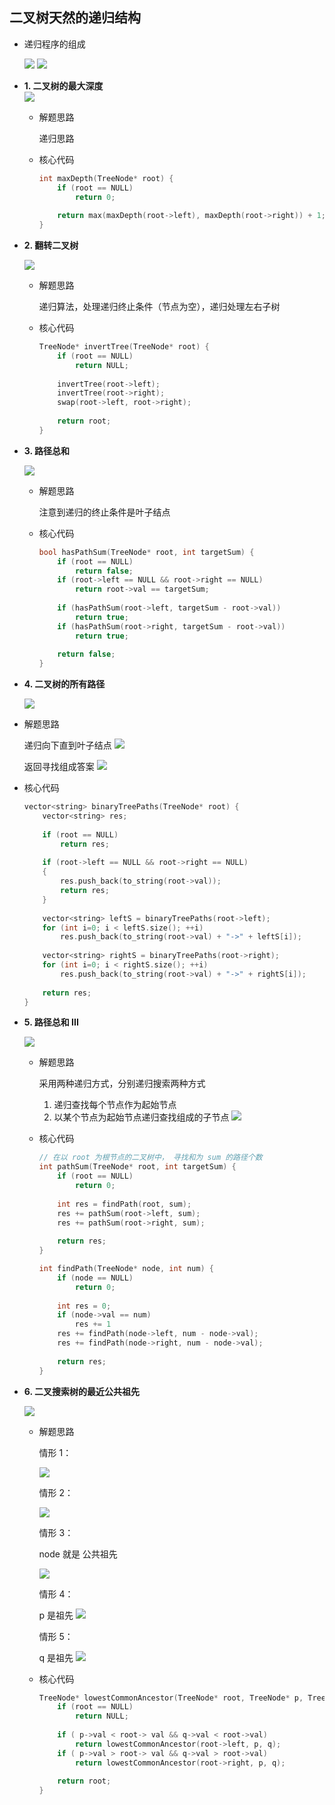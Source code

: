 ## 二叉树天然的递归结构

- 递归程序的组成 
	
    ![](./img/90.png)
	![](./img/89.png)
    
- **1. 二叉树的最大深度**    
	![](./img/91.png)

	- 解题思路

		递归思路
        
    - 核心代码

		```C++
        int maxDepth(TreeNode* root) {
			if (root == NULL)
            	return 0;
                
            return max(maxDepth(root->left), maxDepth(root->right)) + 1;
    	}
        ```
        
- **2. 翻转二叉树**

  ![](./img/92.png)
  
  - 解题思路

	递归算法，处理递归终止条件（节点为空），递归处理左右子树
    
   - 核心代码

		```C++
        TreeNode* invertTree(TreeNode* root) {
			if (root == NULL)
            	return NULL;
            
            invertTree(root->left);
            invertTree(root->right);
            swap(root->left, root->right);
            
            return root;
    	}
        ```

- **3. 路径总和**

	![](./img/94.png)
    
	- 解题思路

		注意到递归的终止条件是叶子结点
        
    - 核心代码

		```C++
        bool hasPathSum(TreeNode* root, int targetSum) {
			if (root == NULL)
            	return false;
     		if (root->left == NULL && root->right == NULL)
            	return root->val == targetSum;
            
            if (hasPathSum(root->left, targetSum - root->val))
            	return true;
            if (hasPathSum(root->right, targetSum - root->val))
            	return true;
                
            return false;
    	}
        ```
        
- **4. 二叉树的所有路径**     

	![](./img/95.png)
    
 - 解题思路

	递归向下直到叶子结点
	![](./img/96.png)  
    
    返回寻找组成答案
    ![](./img/97.png)  
    
 - 核心代码

	```C++
    vector<string> binaryTreePaths(TreeNode* root) {
		vector<string> res;
        
        if (root == NULL)
        	return res;
            
        if (root->left == NULL && root->right == NULL)
        {
        	res.push_back(to_string(root->val));
            return res;
        }
        
        vector<string> leftS = binaryTreePaths(root->left);
        for (int i=0; i < leftS.size(); ++i)
        	res.push_back(to_string(root->val) + "->" + leftS[i]);
            
        vector<string> rightS = binaryTreePaths(root->right);
        for (int i=0; i < rightS.size(); ++i)
        	res.push_back(to_string(root->val) + "->" + rightS[i]);
            
        return res;
    }
    ```
    
- **5. 路径总和 III**      

	![](./img/98.png)
    
	- 解题思路 

		采用两种递归方式，分别递归搜索两种方式  
        
        1. 递归查找每个节点作为起始节点
        2. 以某个节点为起始节点递归查找组成的子节点
        ![](./img/99.png)
        
    - 核心代码

		```C++
        // 在以 root 为根节点的二叉树中， 寻找和为 sum 的路径个数
        int pathSum(TreeNode* root, int targetSum) {
			if (root == NULL)
            	return 0;
            
            int res = findPath(root, sum);
            res += pathSum(root->left, sum);
            res += pathSum(root->right, sum);
            
            return res;
   		}
        
        int findPath(TreeNode* node, int num) {
        	if (node == NULL)
            	return 0;
            
            int res = 0;
            if (node->val == num)
            	res += 1
            res += findPath(node->left, num - node->val);
            res += findPath(node->right, num - node->val);
            
            return res;
        }
        ```
        
- **6. 二叉搜索树的最近公共祖先**            

	![](./img/100.png)
    
    - 解题思路
		
        情形 1：
		
        ![](./img/101.png)
        
        情形 2：
        
        ![](./img/102.png)
        
        情形 3：
        
        node 就是 公共祖先
        
        ![](./img/103.png)
        
        情形 4：
        
        p 是祖先
        ![](./img/104.png)
        
        情形 5：
        
        q 是祖先
        ![](./img/105.png)
        
  - 核心代码

	```C++
    TreeNode* lowestCommonAncestor(TreeNode* root, TreeNode* p, TreeNode* q) {
        if (root == NULL)
        	return NULL;
        
        if ( p->val < root-> val && q->val < root->val)
        	return lowestCommonAncestor(root->left, p, q);
        if ( p->val > root-> val && q->val > root->val)
        	return lowestCommonAncestor(root->right, p, q);
            
        return root;
    }
    ```